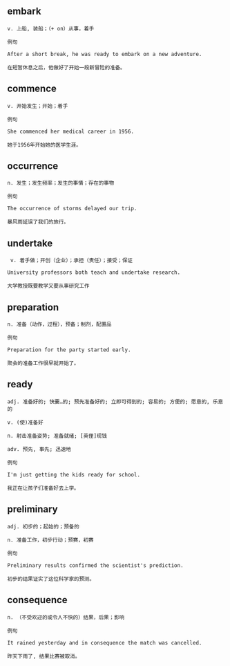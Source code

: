 ## embark
```
v. 上船, 装船；（+ on）从事，着手

例句

After a short break, he was ready to embark on a new adventure.

在短暂休息之后，他做好了开始一段新冒险的准备。
```
## commence
```
v. 开始发生；开始；着手

例句

She commenced her medical career in 1956.

她于1956年开始她的医学生涯。
```
## occurrence
```
n. 发生；发生频率；发生的事情；存在的事物

例句

The occurrence of storms delayed our trip.

暴风雨延误了我们的旅行。
```
## undertake
```
 v. 着手做；开创（企业）；承担（责任）；接受；保证

University professors both teach and undertake research.

大学教授既要教学又要从事研究工作
```
## preparation
```
n. 准备（动作，过程），预备；制剂，配置品

例句

Preparation for the party started early.

聚会的准备工作很早就开始了。
```
## ready
```
adj. 准备好的; 快要…的; 预先准备好的; 立即可得到的; 容易的; 方便的; 愿意的, 乐意的

v. (使)准备好

n. 射击准备姿势; 准备就绪; [英俚]现钱

adv. 预先, 事先; 迅速地

例句

I'm just getting the kids ready for school.

我正在让孩子们准备好去上学。
```
## preliminary
```
adj. 初步的；起始的；预备的

n. 准备工作，初步行动；预赛，初赛

例句

Preliminary results confirmed the scientist's prediction.

初步的结果证实了这位科学家的预测。
```
## consequence
```
n. （不受欢迎的或令人不快的）结果，后果；影响

例句

It rained yesterday and in consequence the match was cancelled.

昨天下雨了, 结果比赛被取消。
```